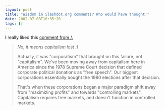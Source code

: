 ```yaml
---
layout: post
title: "Wisdom in Slashdot.org comments? Who would have thought!"
date: 2002-07-08T10:35:20
tags: []
---
```


I really liked this [comment from /.][1]

> _No, it means capitalism lost :)_
> 
> Actually, it was "corporatism" that brought on this failure, not "capitalism". We've been moving away from capitalism here in America since the 1978 Supreme Court decision that defined corporate political donations as "free speech". Our biggest corporations essentially bought the 1980 elections after that decision. 
> 
> That's when these corporations began a major paradigm shift away from "maximizing profits" and towards "controlling markets". Capitalism requires free markets, and doesn't function in controlled markets. 

   [1]: http://slashdot.org/comments.pl?sid=35341&cid=3820632



